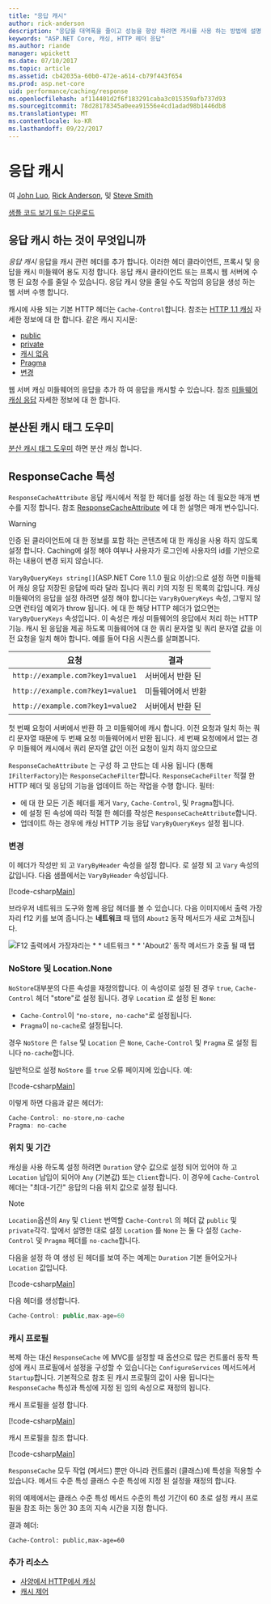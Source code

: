 ```yaml
---
title: "응답 캐시"
author: rick-anderson
description: "응답을 대역폭을 줄이고 성능을 향상 하려면 캐시를 사용 하는 방법에 설명 합니다."
keywords: "ASP.NET Core, 캐싱, HTTP 헤더 응답"
ms.author: riande
manager: wpickett
ms.date: 07/10/2017
ms.topic: article
ms.assetid: cb42035a-60b0-472e-a614-cb79f443f654
ms.prod: asp.net-core
uid: performance/caching/response
ms.openlocfilehash: af114401d2f6f183291caba3c015359afb737d93
ms.sourcegitcommit: 78d28178345a0eea91556e4cd1adad98b1446db8
ms.translationtype: MT
ms.contentlocale: ko-KR
ms.lasthandoff: 09/22/2017
---
```

# <a name="response-caching"></a>응답 캐시

여 [John Luo](https://github.com/JunTaoLuo), [Rick Anderson](https://twitter.com/RickAndMSFT), 및 [Steve Smith](https://ardalis.com/)

[샘플 코드 보기 또는 다운로드](https://github.com/aspnet/Docs/tree/master/aspnetcore/performance/caching/response/sample)

## <a name="what-is-response-caching"></a>응답 캐시 하는 것이 무엇입니까

*응답 캐시* 응답을 캐시 관련 헤더를 추가 합니다. 이러한 헤더 클라이언트, 프록시 및 응답을 캐시 미들웨어 용도 지정 합니다. 응답 캐시 클라이언트 또는 프록시 웹 서버에 수행 된 요청 수를 줄일 수 있습니다. 응답 캐시 양을 줄일 수도 작업의 응답을 생성 하는 웹 서버 수행 합니다. 

캐시에 사용 되는 기본 HTTP 헤더는 `Cache-Control`합니다. 참조는 [HTTP 1.1 캐싱](https://tools.ietf.org/html/rfc7234#section-5.2) 자세한 정보에 대 한 합니다. 같은 캐시 지시문:

* [public](https://tools.ietf.org/html/rfc7234#section-5.2.2.5)
* [private](https://tools.ietf.org/html/rfc7234#section-5.2.2.6)
* [캐시 없음](https://tools.ietf.org/html/rfc7234#section-5.2.1.4)
* [Pragma](https://tools.ietf.org/html/rfc7234#section-5.4)
* [변경](https://tools.ietf.org/html/rfc7231#section-7.1.4)

웹 서버 캐싱 미들웨어의 응답을 추가 하 여 응답을 캐시할 수 있습니다. 참조 [미들웨어 캐싱 응답](middleware.md) 자세한 정보에 대 한 합니다.

## <a name="distributed-cache-tag-helper"></a>분산된 캐시 태그 도우미

[분산 캐시 태그 도우미](xref:mvc/views/tag-helpers/builtin-th/DistributedCacheTagHelper) 하면 분산 캐싱 합니다.


## <a name="responsecache-attribute"></a>ResponseCache 특성

`ResponseCacheAttribute` 응답 캐시에서 적절 한 헤더를 설정 하는 데 필요한 매개 변수를 지정 합니다. 참조 [ResponseCacheAttribute](https://docs.microsoft.com/aspnet/core/api/microsoft.aspnetcore.mvc.responsecacheattribute) 에 대 한 설명은 매개 변수입니다.

>[!WARNING]
> 인증 된 클라이언트에 대 한 정보를 포함 하는 콘텐츠에 대 한 캐싱을 사용 하지 않도록 설정 합니다. Caching에 설정 해야 여부나 사용자가 로그인에 사용자의 id를 기반으로 하는 내용이 변경 되지 않습니다.

`VaryByQueryKeys string[]`(ASP.NET Core 1.1.0 필요 이상):으로 설정 하면 미들웨어 캐싱 응답 저장된 응답에 따라 달라 집니다 쿼리 키의 지정 된 목록의 값입니다. 캐싱 미들웨어의 응답을 설정 하려면 설정 해야 합니다는 `VaryByQueryKeys` 속성, 그렇지 않으면 런타임 예외가 throw 됩니다. 에 대 한 해당 HTTP 헤더가 없으면는 `VaryByQueryKeys` 속성입니다. 이 속성은 캐싱 미들웨어의 응답에서 처리 하는 HTTP 기능. 캐시 된 응답을 제공 하도록 미들웨어에 대 한 쿼리 문자열 및 쿼리 문자열 값을 이전 요청을 일치 해야 합니다. 예를 들어 다음 시퀀스를 살펴봅니다.

| 요청          | 결과 |
| ----------------- | ------------ | 
| `http://example.com?key1=value1` | 서버에서 반환 된 |
| `http://example.com?key1=value1` | 미들웨어에서 반환 |
| `http://example.com?key1=value2` | 서버에서 반환 된 |

첫 번째 요청이 서버에서 반환 하 고 미들웨어에 캐시 합니다. 이전 요청과 일치 하는 쿼리 문자열 때문에 두 번째 요청 미들웨어에서 반환 됩니다. 세 번째 요청에에서 없는 경우 미들웨어 캐시에서 쿼리 문자열 값인 이전 요청이 일치 하지 않으므로 

`ResponseCacheAttribute` 는 구성 하 고 만드는 데 사용 됩니다 (통해 `IFilterFactory`)는 `ResponseCacheFilter`합니다. `ResponseCacheFilter` 적절 한 HTTP 헤더 및 응답의 기능을 업데이트 하는 작업을 수행 합니다. 필터:

* 에 대 한 모든 기존 헤더를 제거 `Vary`, `Cache-Control`, 및 `Pragma`합니다. 
* 에 설정 된 속성에 따라 적절 한 헤더를 작성은 `ResponseCacheAttribute`합니다. 
* 업데이트 하는 경우에 캐싱 HTTP 기능 응답 `VaryByQueryKeys` 설정 됩니다.

### <a name="vary"></a>변경

이 헤더가 작성만 되 고 `VaryByHeader` 속성을 설정 합니다. 로 설정 되 고 `Vary` 속성의 값입니다. 다음 샘플에서는 `VaryByHeader` 속성입니다.

[!code-csharp[Main](response/sample/Controllers/HomeController.cs?name=snippet_VaryByHeader&highlight=1)]

브라우저 네트워크 도구와 함께 응답 헤더를 볼 수 있습니다. 다음 이미지에서 출력 가장자리 f12 키를 보여 줍니다.는 **네트워크** 때 탭의 `About2` 동작 메서드가 새로 고쳐집니다. 

![F12 출력에서 가장자리는 * * 네트워크 * * 'About2' 동작 메서드가 호출 될 때 탭](response/_static/vary.png)

### <a name="nostore-and-locationnone"></a>NoStore 및 Location.None

`NoStore`대부분의 다른 속성을 재정의합니다. 이 속성이로 설정 된 경우 `true`, `Cache-Control` 헤더 "store"로 설정 됩니다. 경우 `Location` 로 설정 된 `None`:

* `Cache-Control`이 `"no-store, no-cache"`로 설정됩니다. 
* `Pragma`이 `no-cache`로 설정됩니다. 

경우 `NoStore` 은 `false` 및 `Location` 은 `None`, `Cache-Control` 및 `Pragma` 로 설정 됩니다 `no-cache`합니다.

일반적으로 설정 `NoStore` 를 `true` 오류 페이지에 있습니다. 예:

[!code-csharp[Main](response/sample/Controllers/HomeController.cs?name=snippet1&highlight=1)]

이렇게 하면 다음과 같은 헤더가:

```javascript
Cache-Control: no-store,no-cache
Pragma: no-cache
```

### <a name="location-and-duration"></a>위치 및 기간

캐싱을 사용 하도록 설정 하려면 `Duration` 양수 값으로 설정 되어 있어야 하 고 `Location` 납입이 되어야 `Any` (기본값) 또는 `Client`합니다. 이 경우에 `Cache-Control` 헤더는 "최대-기간" 응답의 다음 위치 값으로 설정 됩니다.

> [!NOTE]
> `Location`옵션의 `Any` 및 `Client` 번역할 `Cache-Control` 의 헤더 값 `public` 및 `private`각각. 앞에서 설명한 대로 설정 `Location` 를 `None` 는 둘 다 설정 `Cache-Control` 및 `Pragma` 헤더를 `no-cache`합니다.

다음을 설정 하 여 생성 된 헤더를 보여 주는 예제는 `Duration` 기본 들어오거나 `Location` 값입니다.

[!code-csharp[Main](response/sample/Controllers/HomeController.cs?name=snippet_duration&highlight=1)]

다음 헤더를 생성합니다.

```javascript
Cache-Control: public,max-age=60
   ```

### <a name="cache-profiles"></a>캐시 프로필

복제 하는 대신 `ResponseCache` 에 MVC를 설정할 때 옵션으로 많은 컨트롤러 동작 특성에 캐시 프로필에서 설정을 구성할 수 있습니다는 `ConfigureServices` 메서드에서 `Startup`합니다. 기본적으로 참조 된 캐시 프로필의 값이 사용 됩니다는 `ResponseCache` 특성과 특성에 지정 된 임의 속성으로 재정의 됩니다.

캐시 프로필을 설정 합니다.

[!code-csharp[Main](response/sample/Startup.cs?name=snippet1)] 

캐시 프로필을 참조 합니다.

[!code-csharp[Main](response/sample/Controllers/HomeController.cs?name=snippet_controller&highlight=1,4)]

`ResponseCache` 모두 작업 (메서드) 뿐만 아니라 컨트롤러 (클래스)에 특성을 적용할 수 있습니다. 메서드 수준 특성 클래스 수준 특성에 지정 된 설정을 재정의 합니다.

위의 예제에서는 클래스 수준 특성 메서드 수준의 특성 기간이 60 초로 설정 캐시 프로필을 참조 하는 동안 30 초의 지속 시간을 지정 합니다.

결과 헤더:

```
Cache-Control: public,max-age=60
   ```

  ### <a name="additional-resources"></a>추가 리소스

* [사양에서 HTTP에서 캐싱](https://tools.ietf.org/html/rfc7234#section-3)
* [캐시 제어](https://www.w3.org/Protocols/rfc2616/rfc2616-sec14.html#sec14.9)
